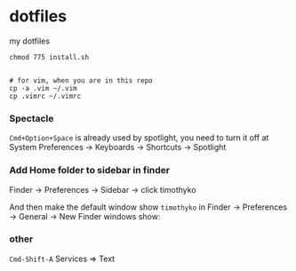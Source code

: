 # dotfiles

my dotfiles

```
chmod 775 install.sh


# for vim, when you are in this repo
cp -a .vim ~/.vim
cp .vimrc ~/.vimrc
```

### Spectacle

`Cmd+Option+Space` is already used by spotlight, you need to turn it off at System Preferences -> Keyboards -> Shortcuts -> Spotlight

### Add Home folder to sidebar in finder
Finder -> Preferences -> Sidebar -> click timothyko

And then make the default window show `timothyko` in Finder -> Preferences -> General -> New Finder windows show:

### other

`Cmd-Shift-A` Services => Text
